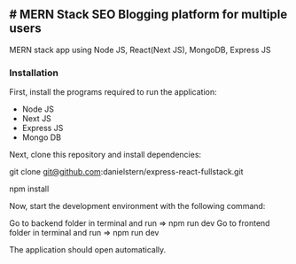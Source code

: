 <h2># MERN Stack SEO Blogging platform for multiple users</h2>

MERN stack app using Node JS, React(Next JS), MongoDB, Express JS
</br>
<h3>Installation</h3>
<p>First, install the programs required to run the application:</p>

<ul>
  <li>Node JS</li>
  <li>Next JS</li>
  <li>Express JS</li>
  <li>Mongo DB</li>
</ul> 

<p>Next, clone this repository and install dependencies:</p>

git clone git@github.com:danielstern/express-react-fullstack.git

npm install

<p>Now, start the development environment with the following command:</p>

Go to backend folder in terminal and run => npm run dev
Go to frontend folder in terminal and run => npm run dev

The application should open automatically.



